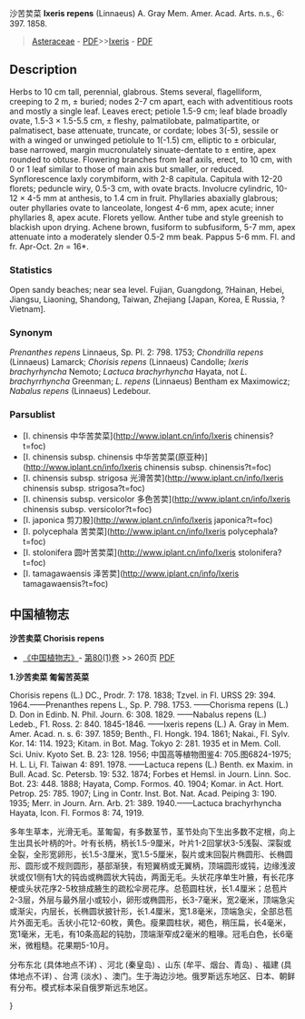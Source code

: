 沙苦荬菜 **Ixeris repens** (Linnaeus) A. Gray Mem. Amer. Acad. Arts. n.s., 6: 397. 1858.

> [Asteraceae](http://www.iplant.cn/info/Asteraceae?t=foc) - [PDF](http://www.iplant.cn/foc/pdf/Asteraceae.pdf)>>[Ixeris](http://www.iplant.cn/info/Ixeris?t=foc) - [PDF](http://www.iplant.cn/foc/pdf/Ixeris.pdf)

## Description

Herbs to 10 cm tall, perennial, glabrous. Stems several, flagelliform, creeping to 2 m, ± buried; nodes 2-7 cm apart, each with adventitious roots and mostly a single leaf. Leaves erect; petiole 1.5-9 cm; leaf blade broadly ovate, 1.5-3 × 1.5-5.5 cm, ± fleshy, palmatilobate, palmatipartite, or palmatisect, base attenuate, truncate, or cordate; lobes 3(-5), sessile or with a winged or unwinged petiolule to 1(-1.5) cm, elliptic to ± orbicular, base narrowed, margin mucronulately sinuate-dentate to ± entire, apex rounded to obtuse. Flowering branches from leaf axils, erect, to 10 cm, with 0 or 1 leaf similar to those of main axis but smaller, or reduced. Synflorescence laxly corymbiform, with 2-8 capitula. Capitula with 12-20 florets; peduncle wiry, 0.5-3 cm, with ovate bracts. Involucre cylindric, 10-12 × 4-5 mm at anthesis, to 1.4 cm in fruit. Phyllaries abaxially glabrous; outer phyllaries ovate to lanceolate, longest 4-6 mm, apex acute; inner phyllaries 8, apex acute. Florets yellow. Anther tube and style greenish to blackish upon drying. Achene brown, fusiform to subfusiform, 5-7 mm, apex attenuate into a moderately slender 0.5-2 mm beak. Pappus 5-6 mm. Fl. and fr. Apr-Oct. 2*n* = 16*.

### Statistics
Open sandy beaches; near sea level. Fujian, Guangdong, ?Hainan, Hebei, Jiangsu, Liaoning, Shandong, Taiwan, Zhejiang [Japan, Korea, E Russia, ?Vietnam].

### Synonym
*Prenanthes repens* Linnaeus, Sp. Pl. 2: 798. 1753; *Chondrilla repens* (Linnaeus) Lamarck; *Chorisis repens* (Linnaeus) Candolle; *Ixeris brachyrhyncha* Nemoto; *Lactuca brachyrhyncha* Hayata, not *L. brachyrrhyncha* Greenman; *L. repens* (Linnaeus) Bentham ex Maximowicz; *Nabalus repens* (Linnaeus) Ledebour.

### Parsublist

* [I.  chinensis  中华苦荬菜](http://www.iplant.cn/info/Ixeris chinensis?t=foc)
* [I.  chinensis subsp. chinensis  中华苦荬菜(原亚种)](http://www.iplant.cn/info/Ixeris chinensis subsp. chinensis?t=foc)
* [I.  chinensis subsp. strigosa  光滑苦荬](http://www.iplant.cn/info/Ixeris chinensis subsp. strigosa?t=foc)
* [I.  chinensis subsp. versicolor  多色苦荬](http://www.iplant.cn/info/Ixeris chinensis subsp. versicolor?t=foc)
* [I.  japonica  剪刀股](http://www.iplant.cn/info/Ixeris japonica?t=foc)
* [I.  polycephala  苦荬菜](http://www.iplant.cn/info/Ixeris polycephala?t=foc)
* [I.  stolonifera  圆叶苦荬菜](http://www.iplant.cn/info/Ixeris stolonifera?t=foc)
* [I.  tamagawaensis  泽苦荬](http://www.iplant.cn/info/Ixeris tamagawaensis?t=foc)

## 中国植物志

**沙苦卖菜 Chorisis repens**

* [《中国植物志》](http://www.iplant.cn/frps)- [第80(1)卷](http://www.iplant.cn/frps/vol/80(1)) >> 260页 [PDF](http://www.iplant.cn/frps/pdf/80(1)/260.PDF)

**1.沙苦卖菜 匍匐苦英菜**

Chorisis repens (L.) DC., Prodr. 7: 178. 1838; Tzvel. in Fl. URSS 29: 394. 1964.——Prenanthes repens L., Sp. P. 798. 1753. ——Chorisma repens (L.) D. Don in Edinb. N. Phil. Journ. 6: 308. 1829. ——Nabalus repens (L.) Ledeb., F1. Ross. 2: 840. 1845-1846. ——Ixeris repens (L.) A. Gray in Mem. Amer. Acad. n. s. 6: 397. 1859; Benth., Fl. Hongk. 194. 1861; Nakai., Fl. Sylv. Kor. 14: 114. 1923; Kitam. in Bot. Mag. Tokyo 2: 281. 1935 et in Mem. Coll. Sci. Univ. Kyoto Set. B. 23: 128. 1956; 中国高等植物图鉴4: 705.图6824-1975; H. L. Li, Fl. Taiwan 4: 891. 1978. ——Lactuca repens (L.) Benth. ex Maxim. in Bull. Acad. Sc. Petersb. 19: 532. 1874; Forbes et Hemsl. in Journ. Linn. Soc. Bot. 23: 448. 1888; Hayata, Comp. Formos. 40. 1904; Komar. in Act. Hort. Petrop. 25: 785. 1907; Ling in Contr. Inst. Bot. Nat. Acad. Peiping 3: 190. 1935; Merr. in Journ. Arn. Arb. 21: 389. 1940.——Lactuca brachyrhyncha Hayata, Icon. Fl. Formos 8: 74, 1919.

多年生草本，光滑无毛。茎匍匐，有多数茎节，茎节处向下生出多数不定根，向上生出具长叶柄的叶。叶有长柄，柄长1.5-9厘米，叶片1-2回掌状3-5浅裂、深裂或全裂，全形宽卵形，长1.5-3厘米，宽1.5-5厘米，裂片或末回裂片椭圆形、长椭圆形、圆形或不规则圆形，基部渐狭，有短翼柄或无翼柄，顶端圆形或钝，边缘浅波状或仅1侧有1大的钝齿或椭圆状大钝齿，两面无毛。头状花序单生叶腋，有长花序梗或头状花序2-5枚排成腋生的疏松伞房花序。总苞圆柱状，长1.4厘米；总苞片2-3层，外层与最外层小或较小，卵形或椭圆形，长3-7毫米，宽2毫米，顶端急尖或渐尖，内层长，长椭圆状披针形，长1.4厘米，宽1.8毫米，顶端急尖，全部总苞片外面无毛。舌状小花12-60枚，黄色。瘦果圆柱状，褐色，稍压扁，长4毫米，宽1毫米，无毛，有10条高起的钝肋，顶端渐窄成2毫米的粗喙。冠毛白色，长6毫米，微粗糙。花果期5-10月。

分布东北 (具体地点不详) 、河北 (秦皇岛) 、山东 (牟平、烟台、青岛) 、福建 (具体地点不详) 、台湾 (淡水) 、澳门。生于海边沙地。俄罗斯远东地区、日本、朝鲜有分布。模式标本采自俄罗斯远东地区。

}